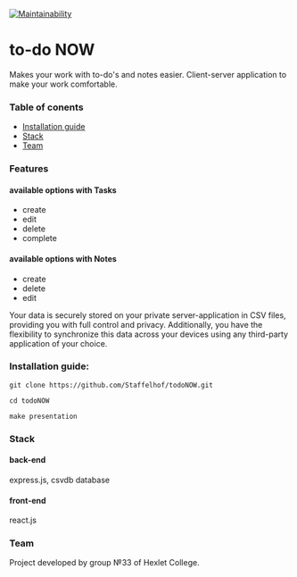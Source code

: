 [![Maintainability](https://api.codeclimate.com/v1/badges/003f97bdd774bd221c5b/maintainability)](https://codeclimate.com/github/Staffelhof/todoNOW/maintainability)

# to-do NOW
Makes your work with to-do's and notes easier. Client-server application to make your work comfortable.

### Table of conents
* [Installation guide](#installation-guide)
* [Stack](#stack)
* [Team](#team)


### Features
#### available options with Tasks
* create
* edit
* delete
* complete

#### available options with Notes
* create
* delete
* edit

Your data is securely stored on your private server-application in CSV files, providing you with full control and privacy. Additionally, you have the flexibility to synchronize this data across your devices using any third-party application of your choice.

### Installation guide:
```shell
git clone https://github.com/Staffelhof/todoNOW.git 
```
```shell
cd todoNOW
```
```shell
make presentation
```

### Stack
#### back-end
express.js, csvdb database

#### front-end
react.js

### Team
Project developed by group №33 of Hexlet College.